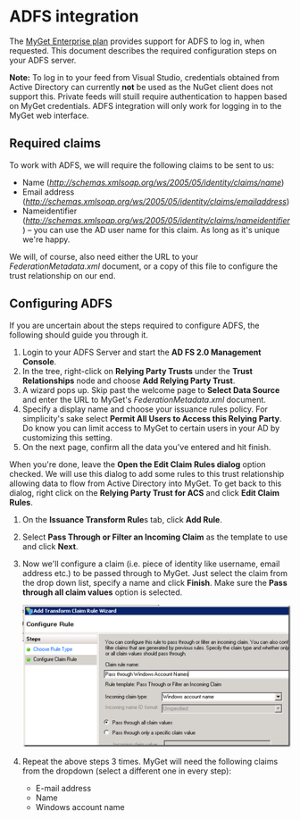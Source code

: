 # ADFS integration

The [MyGet Enterprise plan](http://www.myget.org/enterprise) provides support for ADFS to log in, when requested. This document describes the required configuration steps on your ADFS server.

<p class="alert alert-info">
    <strong>Note:</strong> To log in to your feed from Visual Studio, credentials obtained from Active Directory can currently <strong>not</strong> be used as the NuGet client does not support this. Private feeds will stuill require authentication to happen based on MyGet credentials. ADFS integration will only work for logging in to the MyGet web interface. 
</p>

## Required claims

To work with ADFS, we will require the following claims to be sent to us:

* Name (*http://schemas.xmlsoap.org/ws/2005/05/identity/claims/name*)
* Email address (*http://schemas.xmlsoap.org/ws/2005/05/identity/claims/emailaddress*) 
* Nameidentifier (*http://schemas.xmlsoap.org/ws/2005/05/identity/claims/nameidentifier*) – you can use the AD user name for this claim. As long as it's unique we're happy.

We will, of course, also need either the URL to your *FederationMetadata.xml* document, or a copy of this file to configure the trust relationship on our end.

## Configuring ADFS

If you are uncertain about the steps required to configure ADFS, the following should guide you through it.

1.  Login to your ADFS Server and start the **AD FS 2.0 Management Console**. 
2.	In the tree, right-click on **Relying Party Trusts** under the **Trust Relationships** node and choose **Add Relying Party Trust**. 
3.	A wizard pops up. Skip past the welcome page to **Select Data Source** and enter the URL to MyGet's *FederationMetadata.xml* document.
4.	Specify a display name and choose your issuance rules policy. For simplicity's sake select **Permit All Users to Access this Relying Party**. Do know you can limit access to MyGet to certain users in your AD by customizing this setting.
5.	On the next page, confirm all the data you've entered and hit finish.

When you're done, leave the **Open the Edit Claim Rules dialog** option checked. We will use this dialog to add some rules to this trust relationship allowing data to flow from Active Directory into MyGet. To get back to this dialog, right click on the **Relying Party Trust for ACS** and click **Edit Claim Rules**.

1.	On the **Issuance Transform Rule**s tab, click **Add Rule**. 
2.	Select **Pass Through or Filter an Incoming Claim** as the template to use and click **Next**.
3.	Now we'll configure a claim (i.e. piece of identity like username, email address etc.) to be passed through to MyGet. Just select the claim from the drop down list, specify a name and click **Finish**. Make sure the **Pass through all claim values** option is selected.

	![Pass through all claim values](Images/pass-through-claims.png)
 
4.	Repeat the above steps 3 times. MyGet will need the following claims from the dropdown (select a different one in every step):

	* E-mail address
	* Name
	* Windows account name